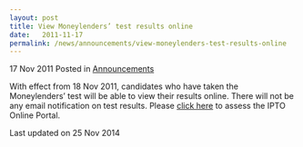 ```yaml
---
layout: post
title: View Moneylenders’ test results online
date:   2011-11-17
permalink: /news/announcements/view-moneylenders-test-results-online
---
```


17 Nov 2011 Posted in [Announcements](/news/announcements)

With effect from 18 Nov 2011, candidates who have taken the Moneylenders’ test will be able to view their results online. There will not be any email notification on test results. Please [click here](http://www.iptoonline.gov.sg/) to assess the IPTO Online Portal.


<p class="right-side-updated">Last updated on 25 Nov 2014</p> 
